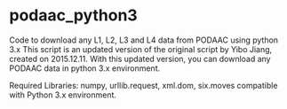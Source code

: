 # podaac_python3
Code to download any L1, L2, L3 and L4 data from PODAAC using python 3.x
This script is an updated version of the original script by Yibo Jiang, created on 2015.12.11. 
With this updated version, you can download any PODAAC data in python 3.x environment.

Required Libraries:
numpy, urllib.request, xml.dom, six.moves compatible with Python 3.x environment.
